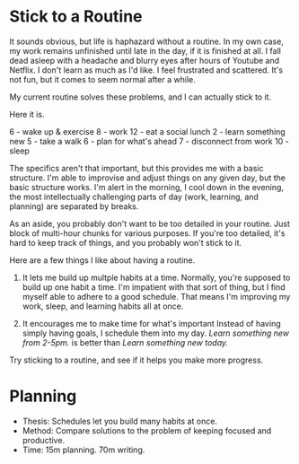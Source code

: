 # Stick to a Routine

It sounds obvious, but life is haphazard without a routine. In my own case, my work remains unfinished until late in the day, if it is finished at all. I fall dead asleep with a headache and blurry eyes after hours of Youtube and Netflix. I don't learn as much as I'd like. I feel frustrated and scattered. It's not fun, but it comes to seem normal after a while. 

My current routine solves these problems, and I can actually stick to it. 

Here it is.

6 - wake up & exercise
8 - work
12 - eat a social lunch
2 - learn something new
5 - take a walk
6 - plan for what's ahead
7 - disconnect from work
10 - sleep 

The specifics aren't that important, but this provides me with a basic structure. I'm able to improvise and adjust things on any given day, but the basic structure works. I'm alert in the morning, I cool down in the evening, the most intellectually challenging parts of day (work, learning, and planning) are separated by breaks. 

As an aside, you probably don't want to be too detailed in your routine. Just block of multi-hour chunks for various purposes. If you're too detailed, it's hard to keep track of things, and you probably won't stick to it. 

Here are a few things I like about having a routine. 

1. It lets me build up multple habits at a time. 
Normally, you're supposed to build up one habit a time. I'm impatient with that sort of thing, but I find myself able to adhere to a good schedule. That means I'm improving my work, sleep, and learning habits all at once. 

2. It encourages me to make time for what's important
Instead of having simply having goals, I schedule them into my day. *Learn something new from 2-5pm.* is better than *Learn something new today.*

Try sticking to a routine, and see if it helps you make more progress. 


# Planning
- Thesis: Schedules let you build many habits at once. 
- Method: Compare solutions to the problem of keeping focused and productive. 
- Time: 15m planning. 70m writing. 
